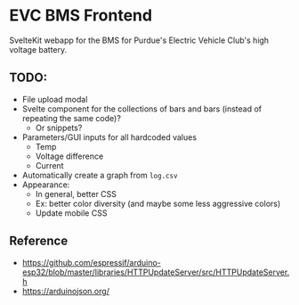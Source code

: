 # EVC BMS Frontend

SvelteKit webapp for the BMS for Purdue's Electric Vehicle Club's high voltage battery.

## TODO:

- File upload modal
- Svelte component for the collections of bars and bars (instead of repeating the same code)?
	- Or snippets?
- Parameters/GUI inputs for all hardcoded values
	- Temp
	- Voltage difference
	- Current
- Automatically create a graph from `log.csv`
- Appearance:
	- In general, better CSS
	- Ex: better color diversity (and maybe some less aggressive colors)
	- Update mobile CSS

## Reference

- https://github.com/espressif/arduino-esp32/blob/master/libraries/HTTPUpdateServer/src/HTTPUpdateServer.h
- https://arduinojson.org/